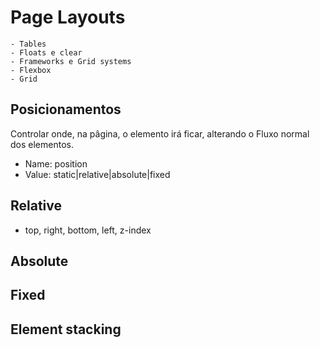# Page Layouts

    - Tables
    - Floats e clear
    - Frameworks e Grid systems
    - Flexbox
    - Grid
    
## Posicionamentos

Controlar onde, na pâgina, o elemento irá ficar,
alterando o Fluxo normal dos elementos.

- Name: position
- Value: static|relative|absolute|fixed

## Relative

- top, right, bottom, left, z-index

## Absolute

## Fixed

## Element stacking